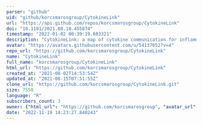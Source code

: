 ```yaml
---
parser: "github"
uid: "github/korcsmarosgroup/CytokineLink"
url: "https://api.github.com/repos/korcsmarosgroup/CytokineLink"
doi: "10.1101/2021.08.10.455874"
timestamp: "2022-01-02 00:39:19.603321"
description: "CytokineLink: a map of cytokine communication for inflammatory and infectious diseases"
avatar: "https://avatars.githubusercontent.com/u/54137652?v=4"
repo_url: "https://github.com/korcsmarosgroup/CytokineLink"
name: "CytokineLink"
full_name: "korcsmarosgroup/CytokineLink"
html_url: "https://github.com/korcsmarosgroup/CytokineLink"
created_at: "2021-08-02T14:53:54Z"
updated_at: "2021-08-15T07:51:55Z"
clone_url: "https://github.com/korcsmarosgroup/CytokineLink.git"
size: 7558
language: "R"
subscribers_count: 3
owner: {"html_url": "https://github.com/korcsmarosgroup", "avatar_url": "https://avatars.githubusercontent.com/u/54137652?v=4", "login": "korcsmarosgroup", "type": "Organization"}
date: "2022-11-19 14:23:27.840243"
---
```

